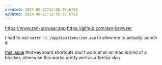 ```yaml
---
created: 2024-08-21T13:06:39.676Z
updated: 2024-08-21T13:06:39.676Z
---
```

https://www.zen-browser.app
https://github.com/zen-browser

I had to use `xattr -c /Applications/zen.app` to allow me to actually launch it

[this issue](https://github.com/zen-browser/desktop/issues/376) that keyboard shortcuts don't work at all on mac is kind of a blocker, otherwise this works pretty well as a firefox skin